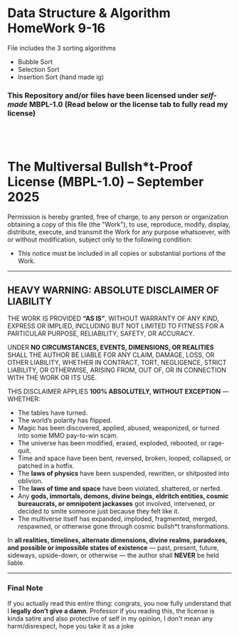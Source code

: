 # Data Structure & Algorithm HomeWork 9-16
File includes the 3 sorting algorithms
* Bubble Sort
* Selection Sort
* Insertion Sort (hand made ig)

### This Repository and/or files have been licensed under *self-made* MBPL-1.0 (Read below or the license tab to fully read my license)
‎
---

# The Multiversal Bullsh\*t-Proof License (MBPL-1.0) – September 2025

Permission is hereby granted, free of charge, to any person or organization obtaining a copy of this file (the "Work"), to use, reproduce, modify, display, distribute, execute, and transmit the Work for any purpose whatsoever, with or without modification, subject only to the following condition:

* This notice must be included in all copies or substantial portions of the Work.

---

## HEAVY WARNING: ABSOLUTE DISCLAIMER OF LIABILITY

THE WORK IS PROVIDED **“AS IS”**, WITHOUT WARRANTY OF ANY KIND, EXPRESS OR IMPLIED, INCLUDING BUT NOT LIMITED TO FITNESS FOR A PARTICULAR PURPOSE, RELIABILITY, SAFETY, OR ACCURACY.

UNDER **NO CIRCUMSTANCES, EVENTS, DIMENSIONS, OR REALITIES** SHALL THE AUTHOR BE LIABLE FOR ANY CLAIM, DAMAGE, LOSS, OR OTHER LIABILITY, WHETHER IN CONTRACT, TORT, NEGLIGENCE, STRICT LIABILITY, OR OTHERWISE, ARISING FROM, OUT OF, OR IN CONNECTION WITH THE WORK OR ITS USE.

THIS DISCLAIMER APPLIES **100% ABSOLUTELY, WITHOUT EXCEPTION** — WHETHER:

* The tables have turned.
* The world’s polarity has flipped.
* Magic has been discovered, applied, abused, weaponized, or turned into some MMO pay-to-win scam.
* The universe has been modified, erased, exploded, rebooted, or rage-quit.
* Time and space have been bent, reversed, broken, looped, collapsed, or patched in a hotfix.
* The **laws of physics** have been suspended, rewritten, or shitposted into oblivion.
* The **laws of time and space** have been violated, shattered, or nerfed.
* Any **gods, immortals, demons, divine beings, eldritch entities, cosmic bureaucrats, or omnipotent jackasses** got involved, intervened, or decided to smite someone just because they felt like it.
* The multiverse itself has expanded, imploded, fragmented, merged, respawned, or otherwise gone through cosmic bullsh\*t transformations.

In **all realities, timelines, alternate dimensions, divine realms, paradoxes, and possible or impossible states of existence** — past, present, future, sideways, upside-down, or otherwise — the author shall **NEVER** be held liable.

---

### Final Note

If you actually read this entire thing: congrats, you now fully understand that I **legally don’t give a damn**.
Professor if you reading this, the license is kinda satire and also protective of self in my opinion, I don't mean any harm/disrespect, hope you take it as a joke
